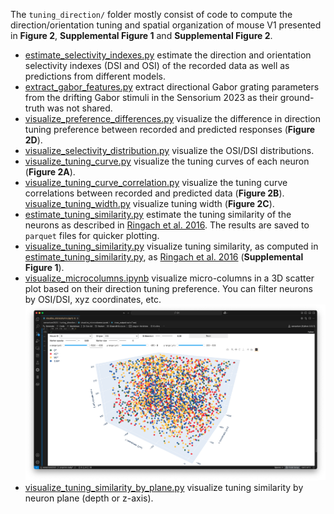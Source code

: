 The `tuning_direction/` folder mostly consist of code to compute the direction/orientation tuning and spatial organization of mouse V1 presented in **Figure 2**, **Supplemental Figure 1** and **Supplemental Figure 2**.

- [estimate_selectivity_indexes.py](estimate_selectivity_indexes.py) estimate the direction and orientation selectivity indexes (DSI and OSI) of the recorded data as well as predictions from different models.
- [extract_gabor_features.py](extract_gabor_features.py) extract directional Gabor grating parameters from the drifting Gabor stimuli in the Sensorium 2023 as their ground-truth was not shared.
- [visualize_preference_differences.py](visualize_preference_differences.py) visualize the difference in direction tuning preference between recorded and predicted responses (**Figure 2D**).
- [visualize_selectivity_distribution.py](visualize_selectivity_distributions.py) visualize the OSI/DSI distributions.
- [visualize_tuning_curve.py](visualize_tuning_curve.py) visualize the tuning curves of each neuron (**Figure 2A**).
- [visualize_tuning_curve_correlation.py](visualize_tuning_curve_correlation.py) visualize the tuning curve correlations between recorded and predicted data (**Figure 2B**).
[visualize_tuning_width.py](visualize_tuning_width.py) visualize tuning width (**Figure 2C**).
- [estimate_tuning_similarity.py](estimate_tuning_similarity.py) estimate the tuning similarity of the neurons as described in [Ringach et al. 2016](https://www.nature.com/articles/ncomms12270). The results are saved to `parquet` files for quicker plotting.
- [visualize_tuning_similarity.py](visualize_tuning_similarity.py) visualize tuning similarity, as computed in [estimate_tuning_similarity.py](estimate_tuning_similarity.py), as [Ringach et al. 2016](https://www.nature.com/articles/ncomms12270) (**Supplemental Figure 1**).
- [visualize_microcolumns.ipynb](visualize_microcolumns.ipynb) visualize micro-columns in a 3D scatter plot based on their direction tuning preference. You can filter neurons by OSI/DSI, xyz coordinates, etc.
  ![visualize microcolumns screenshot](../figures/repo/visualize_microcolumns.png)
- [visualize_tuning_similarity_by_plane.py](visualize_tuning_similarity_by_plane.py) visualize tuning similarity by neuron plane (depth or z-axis).
